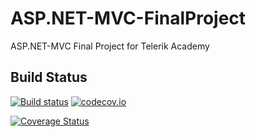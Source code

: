 # ASP.NET-MVC-FinalProject
ASP.NET-MVC Final Project for Telerik Academy

## Build Status

[![Build status](https://ci.appveyor.com/api/projects/status/3pebesusknx35m7n?svg=true)](https://ci.appveyor.com/project/mpenchev86/asp-net-mvc-finalproject)
[![codecov.io](https://codecov.io/github/mpenchev86/ASP.NET-MVC-FinalProject/coverage.svg?branch=master)](https://codecov.io/github/mpenchev86/ASP.NET-MVC-FinalProject?branch=master)

[![Coverage Status](https://coveralls.io/repos/github/mpenchev86/ASP.NET-MVC-FinalProject/badge.svg?branch=appveyor)](https://coveralls.io/github/mpenchev86/ASP.NET-MVC-FinalProject?branch=appveyor)